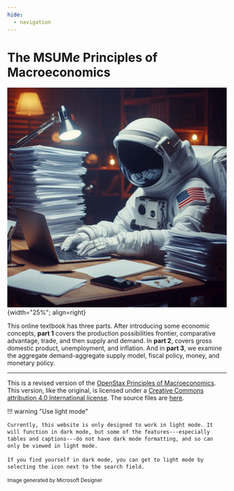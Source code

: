```yaml
---
hide:
  - navigation
---
```


# The MSU**M***e* Principles of Macroeconomics

![image](astronaut_working.jpeg){width="25%"; align=right}

This online textbook has three parts. After introducing some economic concepts, **part 1** covers the production possibilities frontier, comparative advantage, trade, and then supply and demand. In **part 2**, covers gross domestic product, unemployment, and inflation. And in **part 3**, we examine the aggregate demand-aggregate supply model, fiscal policy, money, and monetary policy. 

---

This is a revised version of the [OpenStax Principles of Macroeconomics](https://openstax.org/details/books/principles-macroeconomics-3e). This version, like the original, is licensed under a [Creative Commons attribution 4.0 International license](https://creativecommons.org/licenses/by/4.0/). The source files are [here](https://github.com/loighic/macro).


!!! warning "Use light mode"

    Currently, this website is only designed to work in light mode. It will function in dark mode, but some of the features---especially tables and captions---do not have dark mode formatting, and so can only be viewed in light mode.
	
	If you find yourself in dark mode, you can get to light mode by selecting the icon next to the search field.


<div class="caption"><div align="left">
<small>Image generated by Microsoft Designer</small>
</div></div>
